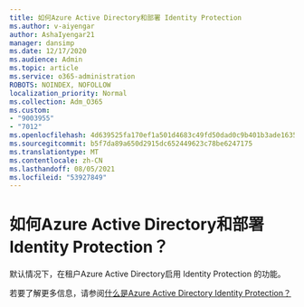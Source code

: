```yaml
---
title: 如何Azure Active Directory和部署 Identity Protection
ms.author: v-aiyengar
author: AshaIyengar21
manager: dansimp
ms.date: 12/17/2020
ms.audience: Admin
ms.topic: article
ms.service: o365-administration
ROBOTS: NOINDEX, NOFOLLOW
localization_priority: Normal
ms.collection: Adm_O365
ms.custom:
- "9003955"
- "7012"
ms.openlocfilehash: 4d639525fa170ef1a501d4683c49fd50dad0c9b401b3ade1635d11e783524237
ms.sourcegitcommit: b5f7da89a650d2915dc652449623c78be6247175
ms.translationtype: MT
ms.contentlocale: zh-CN
ms.lasthandoff: 08/05/2021
ms.locfileid: "53927849"
---
```

# <a name="how-azure-active-directory-identity-protection-is-provisioned-and-deployed"></a>如何Azure Active Directory和部署 Identity Protection？

默认情况下，在租户Azure Active Directory启用 Identity Protection 的功能。

若要了解更多信息，请参阅[什么是Azure Active Directory Identity Protection？](https://go.microsoft.com/fwlink/?linkid=2130395)
